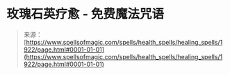 <!--yml

category: 未分类

date: 2024-06-12 18:35:21

-->

# 玫瑰石英疗愈 - 免费魔法咒语

> 来源：[https://www.spellsofmagic.com/spells/health_spells/healing_spells/1922/page.html#0001-01-01](https://www.spellsofmagic.com/spells/health_spells/healing_spells/1922/page.html#0001-01-01)
